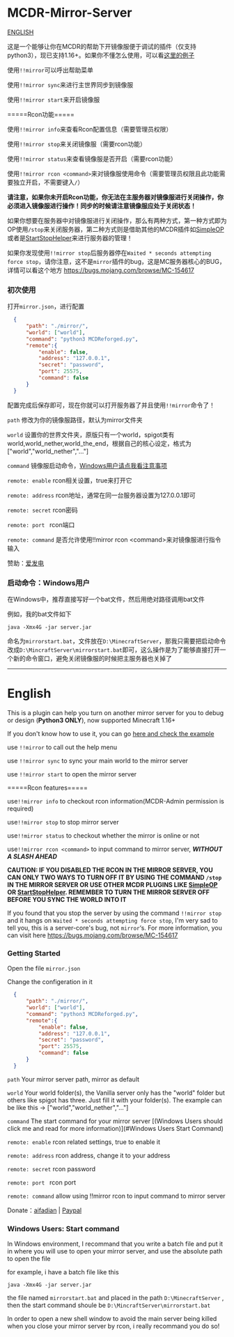 # MCDR-Mirror-Server

[ENGLISH](#English)

这是一个能够让你在MCDR的帮助下开镜像服便于调试的插件（仅支持python3），现已支持1.16+。如果你不懂怎么使用，可以看[这里的例子](https://bili33.top/2020/07/18/MCDR-Mirror-Server-Usage/)

使用`!!mirror`可以呼出帮助菜单

使用`!!mirror sync`来进行主世界同步到镜像服

使用`!!mirror start`来开启镜像服

=====Rcon功能=====

使用`!!mirror info`来查看Rcon配置信息（需要管理员权限）

使用`!!mirror stop`来关闭镜像服（需要rcon功能）

使用`!!mirror status`来查看镜像服是否开启（需要rcon功能）

使用`!!mirror rcon <command>`来对镜像服使用命令（需要管理员权限且此功能需要独立开启，不需要键入`/`）

**请注意，如果你未开启Rcon功能，你无法在主服务器对镜像服进行关闭操作，你必须进入镜像服进行操作！同步的时候请注意镜像服应处于关闭状态！**

如果你想要在服务器中对镜像服进行关闭操作，那么有两种方式，第一种方式即为OP使用`/stop`来关闭服务器，第二种方式则是借助其他的MCDR插件如[SimpleOP](https://github.com/GamerNoTitle/SimpleOP)或者是[StartStopHelper](https://github.com/MCDReforged-Plugins/StartStopHelper)来进行服务器的管理！

如果你发现使用`!!mirror stop`后服务器停在`Waited * seconds attempting force stop`，请你注意，这不是`mirror`插件的bug，这是MC服务器核心的BUG，详情可以看这个地方 https://bugs.mojang.com/browse/MC-154617 

### 初次使用

打开`mirror.json`，进行配置

```json
  {
      "path": "./mirror/",
      "world": ["world"],	
      "command": "python3 MCDReforged.py",
      "remote":{
          "enable": false,
          "address": "127.0.0.1",
          "secret": "password",
          "port": 25575,
          "command": false
      }
  }
```

配置完成后保存即可，现在你就可以打开服务器了并且使用`!!mirror`命令了！

`path` 修改为你的镜像服路径，默认为mirror文件夹

`world` 设置你的世界文件夹，原版只有一个world，spigot类有world,world_nether,world_the_end，根据自己的核心设定，格式为["world","world_nether","..."]

`command` 镜像服启动命令，[Windows用户请点我看注意事项](#启动命令Windows用户)

`remote: enable` rcon相关设置，true来打开它

`remote: address` rcon地址，通常在同一台服务器设置为127.0.0.1即可

`remote: secret` rcon密码

`remote: port ` rcon端口

`remote: command` 是否允许使用!!mirror rcon \<command>来对镜像服进行指令输入

赞助：[爱发电](https://afdian.net/@GamerNoTitle)

### 启动命令：Windows用户

在Windows中，推荐直接写好一个bat文件，然后用绝对路径调用bat文件

例如，我的bat文件如下

```batch
java -Xmx4G -jar server.jar
```

命名为`mirrorstart.bat`，文件放在`D:\MinecraftServer`，那我只需要把启动命令改成`D:\MincraftServer\mirrorstart.bat`即可，这么操作是为了能够直接打开一个新的命令窗口，避免关闭镜像服的时候把主服务器也关掉了

---

# English

This is a plugin can help you turn on another mirror server for you to debug or design (**Python3 ONLY**), now supported Minecraft 1.16+

If you don't know how to use it, you can go [here and check the example](https://bili33.top/2020/07/18/MCDR-Mirror-Server-Usage/#English)

use `!!mirror` to call out the help menu

use `!!mirror sync` to sync your main world to the mirror server

use `!!mirror start` to open the mirror server

=====Rcon features=====

use`!!mirror info` to checkout rcon information(MCDR-Admin permission is required)

use`!!mirror stop` to stop mirror server

use`!!mirror status` to checkout whether the mirror is online or not

use`!!mirror rcon <command>` to input command to mirror server, ***WITHOUT A SLASH AHEAD***

**CAUTION: IF YOU DISABLED THE RCON IN THE MIRROR SERVER, YOU CAN ONLY TWO WAYS TO TURN OFF IT BY USING THE COMMAND `/stop` IN THE MIRROR SERVER OR USE OTHER MCDR PLUGINS LIKE [SimpleOP](https://github.com/GamerNoTitle/SimpleOP) OR [StartStopHelper](https://github.com/MCDReforged-Plugins/StartStopHelper). REMEMBER TO TURN THE MIRROR SERVER OFF BEFORE YOU SYNC THE WORLD INTO IT**

If you found that you stop the server by using the command `!!mirror stop` and it hangs on `Waited * seconds attempting force stop`, I'm very sad to tell you, this is a server-core's bug, not `mirror`‘s. For more information, you can visit here https://bugs.mojang.com/browse/MC-154617 

### Getting Started

Open the file `mirror.json`

Change the configeration in it

```json
  {
      "path": "./mirror/",
      "world": ["world"],
      "command": "python3 MCDReforged.py",
      "remote":{
          "enable": false,
          "address": "127.0.0.1",
          "secret": "password",
          "port": 25575,
          "command": false
      }
  }
```

`path` Your mirror server path, mirror as default

`world` Your world folder(s), the Vanilla server only has the "world" folder but others like spigot has three. Just fill it with your folder(s). The example can be like this -> ["world","world_nether","..."]

`command` The start command for your mirror server [(Windows Users should click me and read for more information)](#Windows Users Start Command)

`remote: enable` rcon related settings, true to enable it

`remote: address` rcon address, change it to your address

`remote: secret` rcon password

`remote: port ` rcon port

`remote: command` allow using !!mirror rcon <command> to input command to mirror server

Donate：[aifadian](https://afdian.net/@GamerNoTitle) | [Paypal](https://paypal.me/GamerNoTitle)

### Windows Users: Start command

In Windows environment, I recommand that you write a batch file and put it in where you will use to open your mirror server, and use the absolute path to open the file

for example, i have a batch file like this

```batch
java -Xmx4G -jar server.jar
```

the file named `mirrorstart.bat` and placed in the path `D:\MinecraftServer` , then the start command shoule be `D:\MincraftServer\mirrorstart.bat`

In order to open a new shell window to avoid the main server being killed when you close your mirror server by rcon, i really recommand you do so!